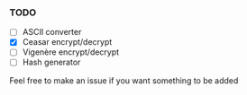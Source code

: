 ### TODO
- [ ] ASCII converter  
- [x] Ceasar encrypt/decrypt  
- [ ] Vigenère encrypt/decrypt  
- [ ] Hash generator   

Feel free to make an issue if you want something to be added